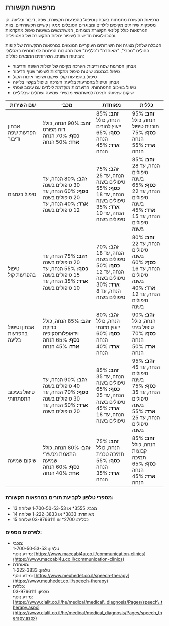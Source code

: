 ## מרפאות תקשורת

מרפאות תקשורת מתמחות באבחון וטיפול בהפרעות תקשורת, שפה, דיבור ובליעה. הן מספקות שירותים מקיפים לילדים ומבוגרים הסובלים ממגוון קשיים תקשורתיים. צוות המרפאות כולל קלינאי תקשורת מומחים, המשתמשים בשיטות טיפול מתקדמות ובטכנולוגיות חדישות לשיפור יכולות התקשורת של המטופלים.

הטבלה שלהלן מציגה את השירותים העיקריים המוצעים במרפאות התקשורת של קופות החולים "מכבי", "מאוחדת" ו"כללית" ואת ההטבות הניתנות למבוטחים במסלולי הביטוח השונים. השירותים המוצגים כוללים:

*   אבחון הפרעות שפה ודיבור: הערכה מקיפה של יכולות השפה והדיבור
*   טיפול בגמגום: שיטות טיפול מתקדמות לשיפור שטף הדיבור
*   טיפול בהפרעות קול: שיקום ושיפור איכות הקול
*   אבחון וטיפול בהפרעות בליעה: הערכה וטיפול בקשיי בליעה
*   טיפול בעיכוב התפתחותי: התערבות מוקדמת לילדים עם עיכוב שפתי
*   שיקום שמיעה: תמיכה למשתמשי מכשירי שמיעה ושתלים שבלוליים

| שם השירות | מכבי | מאוחדת | כללית |
| --- | --- | --- | --- |
| אבחון הפרעות שפה ודיבור | **זהב:** 90% הנחה, כולל דוח מפורט  <br>**כסף:** 70% הנחה  <br>**ארד:** 50% הנחה | **זהב:** 85% הנחה, כולל ייעוץ להורים  <br>**כסף:** 65% הנחה  <br>**ארד:** 45% הנחה | **זהב:** 95% הנחה, כולל תוכנית טיפול  <br>**כסף:** 75% הנחה  <br>**ארד:** 55% הנחה |
| טיפול בגמגום | **זהב:** 80% הנחה, עד 30 טיפולים בשנה  <br>**כסף:** 60% הנחה, עד 20 טיפולים בשנה  <br>**ארד:** 40% הנחה, עד 12 טיפולים בשנה | **זהב:** 75% הנחה, עד 25 טיפולים בשנה  <br>**כסף:** 55% הנחה, עד 18 טיפולים בשנה  <br>**ארד:** 35% הנחה, עד 10 טיפולים בשנה | **זהב:** 85% הנחה, עד 28 טיפולים בשנה  <br>**כסף:** 65% הנחה, עד 22 טיפולים בשנה  <br>**ארד:** 45% הנחה, עד 15 טיפולים בשנה |
| טיפול בהפרעות קול | **זהב:** 75% הנחה, עד 20 טיפולים בשנה  <br>**כסף:** 55% הנחה, עד 15 טיפולים בשנה  <br>**ארד:** 35% הנחה, עד 10 טיפולים בשנה | **זהב:** 70% הנחה, עד 18 טיפולים בשנה  <br>**כסף:** 50% הנחה, עד 12 טיפולים בשנה  <br>**ארד:** 30% הנחה, עד 8 טיפולים בשנה | **זהב:** 80% הנחה, עד 22 טיפולים בשנה  <br>**כסף:** 60% הנחה, עד 16 טיפולים בשנה  <br>**ארד:** 40% הנחה, עד 12 טיפולים בשנה |
| אבחון וטיפול בהפרעות בליעה | **זהב:** 85% הנחה, כולל בדיקת וידאופלורוסקופיה  <br>**כסף:** 65% הנחה  <br>**ארד:** 45% הנחה | **זהב:** 80% הנחה, כולל ייעוץ תזונתי  <br>**כסף:** 60% הנחה  <br>**ארד:** 40% הנחה | **זהב:** 90% הנחה, כולל טיפול ביתי  <br>**כסף:** 70% הנחה  <br>**ארד:** 50% הנחה |
| טיפול בעיכוב התפתחותי | **זהב:** 90% הנחה, עד 40 טיפולים בשנה  <br>**כסף:** 70% הנחה, עד 30 טיפולים בשנה  <br>**ארד:** 50% הנחה, עד 20 טיפולים בשנה | **זהב:** 85% הנחה, עד 35 טיפולים בשנה  <br>**כסף:** 65% הנחה, עד 25 טיפולים בשנה  <br>**ארד:** 45% הנחה, עד 18 טיפולים בשנה | **זהב:** 95% הנחה, עד 45 טיפולים בשנה  <br>**כסף:** 75% הנחה, עד 35 טיפולים בשנה  <br>**ארד:** 55% הנחה, עד 25 טיפולים בשנה |
| שיקום שמיעה | **זהב:** 80% הנחה, כולל התאמת מכשירי שמיעה  <br>**כסף:** 60% הנחה  <br>**ארד:** 40% הנחה | **זהב:** 75% הנחה, כולל תמיכה טכנית  <br>**כסף:** 55% הנחה  <br>**ארד:** 35% הנחה | **זהב:** 85% הנחה, כולל קבוצות תמיכה  <br>**כסף:** 65% הנחה  <br>**ארד:** 45% הנחה |

### מספרי טלפון לקביעת תורים במרפאות תקשורת:

*   מכבי: 3555\* או 1-700-50-53-53 שלוחה 13
*   מאוחדת: 3833\* או 1-222-3833 שלוחה 14
*   כללית: 2700\* או 03-9766111 שלוחה 15

### לפרטים נוספים:

*   מכבי:  
    טלפון: 1-700-50-53-53  
    מידע נוסף: [https://www.maccabi4u.co.il/communication-clinics](https://www.maccabi4u.co.il/communication-clinics)
*   מאוחדת:  
    טלפון: 1-222-3833  
    מידע נוסף: [https://www.meuhedet.co.il/speech-therapy](https://www.meuhedet.co.il/speech-therapy)
*   כללית:  
    טלפון: 03-9766111  
    מידע נוסף: [https://www.clalit.co.il/he/medical/medical\_diagnosis/Pages/speech\_therapy.aspx](https://www.clalit.co.il/he/medical/medical_diagnosis/Pages/speech_therapy.aspx)